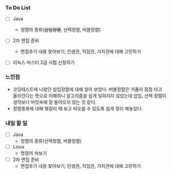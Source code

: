 ### To Do List

- [ ] Java
  - 정렬의 종류(~~삽입정렬~~, 선택정렬, 버블정렬)
- [ ] 2차 면접 준비
  - 면접후기 내용 찾아보기, 인생관, 직업관, 가치관에 대해 고민하기
- [ ] 리눅스 마스터 2급 시험 신청하기



### 느낀점

- 코딩테스트때 나왔던 삽입정렬에 대해 알아 보았다. 버블정렬은 거품이 점점 타고 올라간다는 뜻으로 이해하니 알고리즘을 쉽게 잊혀지지 않았는데 삽입, 선택 정렬이 생각보다 머릿속에 잘 들어오지 않는 것 같다.
- 정렬종류에 대해 헷갈리 때 보고 떠오를 수 있도록 쉽게 정리 해놓았다.



### 내일 할 일

- [ ] Java
  - 정렬의 종류(선택정렬, 버블정렬)
- [ ] Linux
  - 명령어 쳐보기
- [ ] 2차 면접 준비
  - 면접후기 내용 찾아보기, 인생관, 직업관, 가치관에 대해 고민하기

